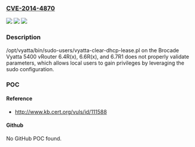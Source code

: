 ### [CVE-2014-4870](https://cve.mitre.org/cgi-bin/cvename.cgi?name=CVE-2014-4870)
![](https://img.shields.io/static/v1?label=Product&message=n%2Fa&color=blue)
![](https://img.shields.io/static/v1?label=Version&message=n%2Fa&color=blue)
![](https://img.shields.io/static/v1?label=Vulnerability&message=n%2Fa&color=brighgreen)

### Description

/opt/vyatta/bin/sudo-users/vyatta-clear-dhcp-lease.pl on the Brocade Vyatta 5400 vRouter 6.4R(x), 6.6R(x), and 6.7R1 does not properly validate parameters, which allows local users to gain privileges by leveraging the sudo configuration.

### POC

#### Reference
- http://www.kb.cert.org/vuls/id/111588

#### Github
No GitHub POC found.

